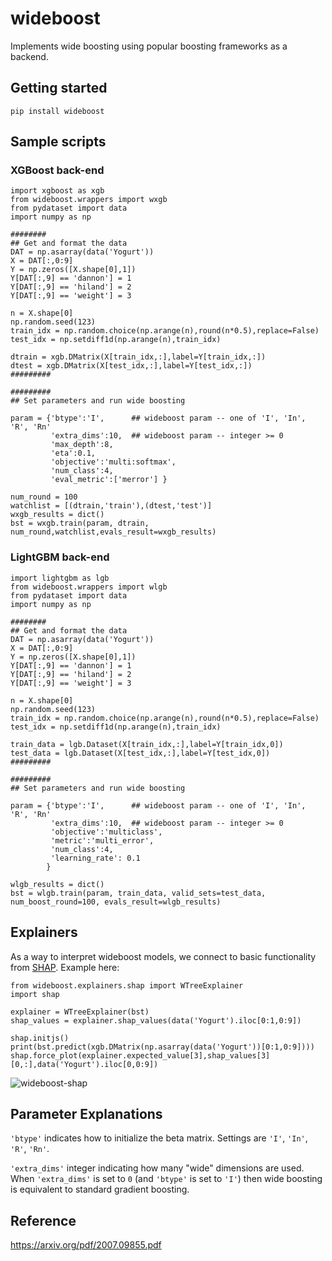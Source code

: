 # wideboost
Implements wide boosting using popular boosting frameworks as a backend.

## Getting started

```
pip install wideboost
```

## Sample scripts

### XGBoost back-end

```
import xgboost as xgb
from wideboost.wrappers import wxgb
from pydataset import data
import numpy as np

########
## Get and format the data
DAT = np.asarray(data('Yogurt'))
X = DAT[:,0:9]
Y = np.zeros([X.shape[0],1])
Y[DAT[:,9] == 'dannon'] = 1
Y[DAT[:,9] == 'hiland'] = 2
Y[DAT[:,9] == 'weight'] = 3

n = X.shape[0]
np.random.seed(123)
train_idx = np.random.choice(np.arange(n),round(n*0.5),replace=False)
test_idx = np.setdiff1d(np.arange(n),train_idx)

dtrain = xgb.DMatrix(X[train_idx,:],label=Y[train_idx,:])
dtest = xgb.DMatrix(X[test_idx,:],label=Y[test_idx,:])
#########

#########
## Set parameters and run wide boosting

param = {'btype':'I',      ## wideboost param -- one of 'I', 'In', 'R', 'Rn'
         'extra_dims':10,  ## wideboost param -- integer >= 0
         'max_depth':8,
         'eta':0.1,
         'objective':'multi:softmax',
         'num_class':4,
         'eval_metric':['merror'] }

num_round = 100
watchlist = [(dtrain,'train'),(dtest,'test')]
wxgb_results = dict()
bst = wxgb.train(param, dtrain, num_round,watchlist,evals_result=wxgb_results)
```
### LightGBM back-end

```
import lightgbm as lgb
from wideboost.wrappers import wlgb
from pydataset import data
import numpy as np

########
## Get and format the data
DAT = np.asarray(data('Yogurt'))
X = DAT[:,0:9]
Y = np.zeros([X.shape[0],1])
Y[DAT[:,9] == 'dannon'] = 1
Y[DAT[:,9] == 'hiland'] = 2
Y[DAT[:,9] == 'weight'] = 3

n = X.shape[0]
np.random.seed(123)
train_idx = np.random.choice(np.arange(n),round(n*0.5),replace=False)
test_idx = np.setdiff1d(np.arange(n),train_idx)

train_data = lgb.Dataset(X[train_idx,:],label=Y[train_idx,0])
test_data = lgb.Dataset(X[test_idx,:],label=Y[test_idx,0])
#########

#########
## Set parameters and run wide boosting

param = {'btype':'I',      ## wideboost param -- one of 'I', 'In', 'R', 'Rn'
         'extra_dims':10,  ## wideboost param -- integer >= 0
         'objective':'multiclass',
         'metric':'multi_error',
         'num_class':4,
         'learning_rate': 0.1
        }

wlgb_results = dict()
bst = wlgb.train(param, train_data, valid_sets=test_data, num_boost_round=100, evals_result=wlgb_results)
```

## Explainers

As a way to interpret wideboost models, we connect to basic functionality from [SHAP](https://github.com/slundberg/shap). Example here:
```
from wideboost.explainers.shap import WTreeExplainer
import shap

explainer = WTreeExplainer(bst)
shap_values = explainer.shap_values(data('Yogurt').iloc[0:1,0:9])

shap.initjs()
print(bst.predict(xgb.DMatrix(np.asarray(data('Yogurt'))[0:1,0:9])))
shap.force_plot(explainer.expected_value[3],shap_values[3][0,:],data('Yogurt').iloc[0,0:9])
```
![wideboost-shap](/.github/wideboost-shap.png)

## Parameter Explanations
`'btype'` indicates how to initialize the beta matrix. Settings are `'I'`, `'In'`, `'R'`, `'Rn'`.

`'extra_dims'` integer indicating how many "wide" dimensions are used.  When `'extra_dims'` is set to `0` (and `'btype'` is set to `'I'`) then wide boosting is equivalent to standard gradient boosting.

## Reference

https://arxiv.org/pdf/2007.09855.pdf
